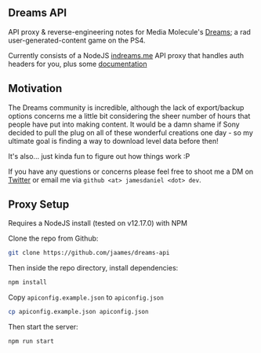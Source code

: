 ## Dreams API

API proxy & reverse-engineering notes for Media Molecule's [Dreams](https://www.playstation.com/en-gb/games/dreams-ps4/); a rad user-generated-content game on the PS4.

Currently consists of a NodeJS [indreams.me](https://indreams.me/) API proxy that handles auth headers for you, plus some [documentation](https://github.com/jaames/dreams-api/wiki/Indreams-API)

## Motivation

The Dreams community is incredible, although the lack of export/backup options concerns me a little bit considering the sheer number of hours that people have put into making content. It would be a damn shame if Sony decided to pull the plug on all of these wonderful creations one day - so my ultimate goal is finding a way to download level data before then!

It's also... just kinda fun to figure out how things work :P

If you have any questions or concerns please feel free to shoot me a DM on [Twitter](https://twitter.com/rakujira) or email me via `github <at> jamesdaniel <dot> dev`.

## Proxy Setup

Requires a NodeJS install (tested on v12.17.0) with NPM

Clone the repo from Github:

```bash
git clone https://github.com/jaames/dreams-api
```

Then inside the repo directory, install dependencies:

```bash
npm install
```

Copy `apiconfig.example.json` to `apiconfig.json`

```bash
cp apiconfig.example.json apiconfig.json
```

Then start the server:

```bash
npm run start
```